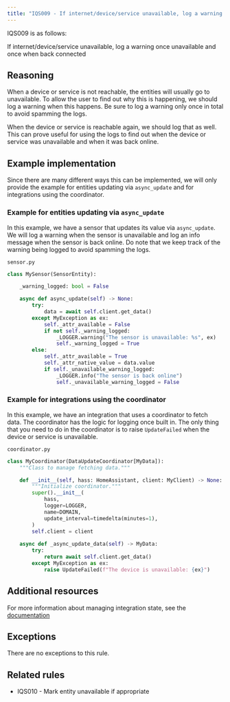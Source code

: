 ```yaml
---
title: "IQS009 - If internet/device/service unavailable, log a warning once unavailable and once when back connected"
---
```


IQS009 is as follows:

If internet/device/service unavailable, log a warning once unavailable and once when back connected

## Reasoning

When a device or service is not reachable, the entities will usually go to unavailable.
To allow the user to find out why this is happening, we should log a warning when this happens.
Be sure to log a warning only once in total to avoid spamming the logs.

When the device or service is reachable again, we should log that as well.
This can prove useful for using the logs to find out when the device or service was unavailable and when it was back online.

## Example implementation

Since there are many different ways this can be implemented, we will only provide the example for entities updating via `async_update` and for integrations using the coordinator.

### Example for entities updating via `async_update`

In this example, we have a sensor that updates its value via `async_update`.
We will log a warning when the sensor is unavailable and log an info message when the sensor is back online.
Do note that we keep track of the warning being logged to avoid spamming the logs.

`sensor.py`
```python
class MySensor(SensorEntity):

    _warning_logged: bool = False

    async def async_update(self) -> None:
        try:
            data = await self.client.get_data()
        except MyException as ex:
            self._attr_available = False
            if not self._warning_logged:
                _LOGGER.warning("The sensor is unavailable: %s", ex)
                self._warning_logged = True
        else:
            self._attr_available = True
            self._attr_native_value = data.value
            if self._unavailable_warning_logged:
                _LOGGER.info("The sensor is back online")
                self._unavailable_warning_logged = False
```

### Example for integrations using the coordinator

In this example, we have an integration that uses a coordinator to fetch data.
The coordinator has the logic for logging once built in.
The only thing that you need to do in the coordinator is to raise `UpdateFailed` when the device or service is unavailable.

`coordinator.py`
```python
class MyCoordinator(DataUpdateCoordinator[MyData]):
    """Class to manage fetching data."""

    def __init__(self, hass: HomeAssistant, client: MyClient) -> None:
        """Initialize coordinator."""
        super().__init__(
            hass,
            logger=LOGGER,
            name=DOMAIN,
            update_interval=timedelta(minutes=1),
        )
        self.client = client
    
    async def _async_update_data(self) -> MyData:
        try:
            return await self.client.get_data()
        except MyException as ex:
            raise UpdateFailed(f"The device is unavailable: {ex}")
```

## Additional resources

For more information about managing integration state, see the [documentation](../../../integration_fetching_data)

## Exceptions

There are no exceptions to this rule.

## Related rules

- IQS010 - Mark entity unavailable if appropriate
